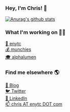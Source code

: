 ### Hey, I'm Chris! 👋

[![Anurag's github stats](https://github-readme-stats.vercel.app/api?username=chrisenytc&count_private=true&theme=dark)](https://github.com/chrisenytc)

### What I'm working on 👨‍💻

[:crown: enytc](https://enytc.com) <br>
[:moneybag: munchies](https://munchies.money) <br>
[:mortar_board: alphalumen](https://alphalumen.org.br) <br>

### Find me elsewhere 🌎

[🚀 Blog](https://chrisenytc.com) <br>
[🐦 Twitter](https://twitter.com/chrisenytc) <br>
[💼 LinkedIn](https://www.linkedin.com/in/chrisenytc) <br>
[📫 chris AT enytc DOT com](mailto:chris@enytc.com)
